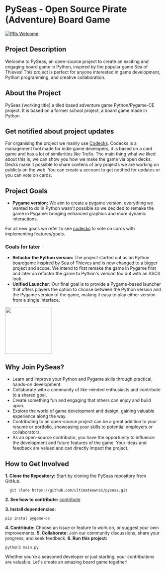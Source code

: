 # PySeas - Open Source Pirate (Adventure) Board Game

[![PRs Welcome](https://img.shields.io/badge/PRs-welcome-brightgreen.svg?style=flat-square)](https://www.freecodecamp.org/news/how-to-make-your-first-pull-request-on-github-3/)

## Project Description

Welcome to PySeas, an open-source project to create an exciting and engaging board game in Python, inspired by the popular game Sea of Thieves! This project is perfect for anyone interested in game development, Python programming, and creative collaboration.

## About the Project

PySeas {working title} a tiled based adventure game Python/Pygame-CE project. It is based on a former school project, a board game made in Python.

## Get notified about project updates
For organising the project we mainly use [Codecks](https://open.codecks.io/pyseas). Codecks is a management tool made for indie game developers, it is based on a card game and has a lot of similarities like Trello. The main thing what we liked about this is, we can show you how we make the game via open decks. Decks make it possible to share contens of any projects we are working on publicly on the web. You can create a account to get notified for updates or you can vote on cards.

## Project Goals
- **Pygame version:** We aim to create a pygame version, everything we wanted to do in Python wasn't possible so we decided to remake the game in Pygame: bringing enhanced graphics and more dynamic interactions.

For all new goals we refer to see [codecks](https://open.codecks.io/pyseas) to vote on cards with implementing features/goals.

### Goals for later
- **Refactor the Python version:** The project started out as an Python boardgame inspired by Sea of Thieves and is now changed to a bigger project and scope. We intend to first remake the game in Pygame first and later on refactor the game to Python's version too but with an ASCII look.
- **Unified Launcher:** Our final goal is to provide a Pygame-based launcher that offers players the option to choose between the Python version and the Pygame version of the game, making it easy to play either version from a single interface.
<img src="https://img.itch.zone/aW1nLzE1MDEzOTMwLmdpZg==/347x500/A%2BBsU5.gif" style="width: 150px; height: 150px;" />

## Why Join PySeas?

- Learn and improve your Python and Pygame skills through practical, hands-on development.
- Collaborate with a community of like-minded enthusiasts and contribute to a shared goal.
- Create something fun and engaging that others can enjoy and build upon.
- Explore the world of game development and design, gaining valuable experience along the way.
- Contributing to an open-source project can be a great addition to your resume or portfolio, showcasing your skills to potential employers or collaborators.
- As an open-source contributor, you have the opportunity to influence the development and future features of the game. Your ideas and feedback are valued and can directly impact the project.

## How to Get Involved

**1. Clone the Repository:** Start by cloning the PySeas repository from GitHub.
```
  git clone https://github.com/ultimateownsz/pyseas.git
```
**2. See how to contribute:** [contribute](https://github.com/ultimateownsz/PySeas/blob/main/CONTRIBUTING.md)


**3. Install dependencies:**
```
pip instal pygame-ce
```
**4. Contribute:** Choose an issue or feature to work on, or suggest your own improvements.
**5. Collaborate:** Join our community discussions, share your progress, and seek feedback.
**6. Run this project:**
```
python3 main.py
```

Whether you're a seasoned developer or just starting, your contributions are valuable. Let's create an amazing board game together!
